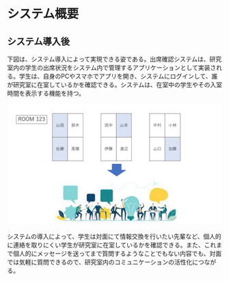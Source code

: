 # システム概要

## システム導入後
下図は、システム導入によって実現できる姿である。出席確認システムは、研究室内の学生の出席状況をシステム内で管理するアプリケーションとして実装される。学生は、自身のPCやスマホでアプリを開き、システムにログインして、誰が研究室に在室しているかを確認できる。システムは、在室中の学生やその入室時間を表示する機能を持つ。

![Image](https://github.com/k-hattori22/AttendanceChecker/blob/main/image1.jpg)

システムの導入によって、学生は対面にて情報交換を行いたい先輩など、個人的に連絡を取りにくい学生が研究室に在室しているかを確認できる。また、これまで個人的にメッセージを送ってまで質問するようなことでもない内容でも、対面では気軽に質問できるので、研究室内のコミュニケーションの活性化につながる。
